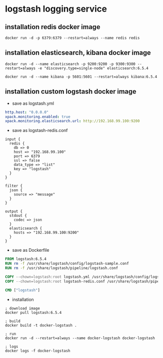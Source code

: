 # logstash logging service

## installation redis docker image
```
docker run -d -p 6379:6379 --restart=always --name redis redis
```

## installation elasticsearch, kibana docker image
```
docker run -d --name elasticsearch -p 9200:9200 -p 9300:9300 --restart=always -e "discovery.type=single-node" elasticsearch:6.5.4

docker run -d --name kibana -p 5601:5601 --restart=always kibana:6.5.4
```

## installation custom logstash docker image

- save as logstash.yml
```yaml
http.host: "0.0.0.0"
xpack.monitoring.enabled: true
xpack.monitoring.elasticsearch.url: http://192.168.99.100:9200
```

- save as logstash-redis.conf
```
input {
  redis {
    db => 0
    host => "192.168.99.100"
    port => 6379
    ssl => false
    data_type => "list"
    key => "logstash"
  }
}

filter {
  json {
    source => "message"
  }
}

output {
  stdout {
    codec => json
  }
  elasticsearch {
    hosts => "192.168.99.100:9200"
  }
}
```

- save as Dockerfile
```dockerfile
FROM logstash:6.5.4
RUN rm -f /usr/share/logstash/config/logstash-sample.conf
RUN rm -f /usr/share/logstash/pipeline/logstash.conf

COPY --chown=logstash:root logstash.yml /usr/share/logstash/config/logstash.yml
COPY --chown=logstash:root logstash-redis.conf /usr/share/logstash/pipeline/logstash-redis.conf

CMD ["logstash"]
```

- installation
```
; download image
docker pull logstash:6.5.4

; build
docker build -t docker-logstash .

; run
docker run -d --restart=always --name docker-logstash docker-logstash

; logs
docker logs -f docker-logstash
```